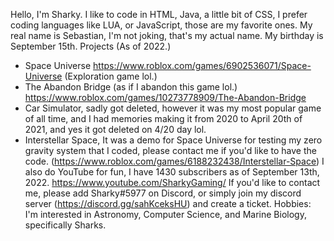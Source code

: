 Hello, I'm Sharky. I like to code in HTML, Java, a little bit of CSS, I prefer coding languages like LUA, or JavaScript, those are my favorite ones.
My real name is Sebastian, I'm not joking, that's my actual name. My birthday is September 15th.
Projects (As of 2022.)
- Space Universe https://www.roblox.com/games/6902536071/Space-Universe (Exploration game lol.)
- The Abandon Bridge (as if I abandon this game lol.) https://www.roblox.com/games/10273778909/The-Abandon-Bridge
- Car Simulator, sadly got deleted, however it was my most popular game of all time, and I had memories making it from 2020 to April 20th of 2021, and yes it got deleted on 4/20 day lol.
- Interstellar Space, It was a demo for Space Universe for testing my zero gravity system that I coded, please contact me if you'd like to have the code. (https://www.roblox.com/games/6188232438/Interstellar-Space)
I also do YouTube for fun, I have 1430 subscribers as of September 13th, 2022. https://www.youtube.com/SharkyGaming/
If you'd like to contact me, please add Sharky#5977 on Discord, or simply join my discord server (https://discord.gg/sahKceksHU) and create a ticket.
Hobbies: I'm interested in Astronomy, Computer Science, and Marine Biology, specifically Sharks.

